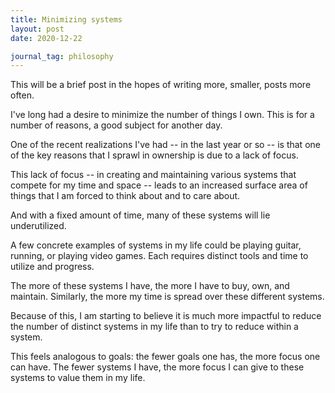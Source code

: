 ```yaml
---
title: Minimizing systems
layout: post
date: 2020-12-22

journal_tag: philosophy
---
```


This will be a brief post in the hopes of writing more, smaller, posts more often.

I've long had a desire to minimize the number of things I own. This is for a number of reasons, a good subject for another day.

One of the recent realizations I've had -- in the last year or so -- is that one of the key reasons that I sprawl in ownership is due to a lack of focus.

This lack of focus -- in creating and maintaining various systems that compete for my time and space -- leads to an increased surface area of things that I am forced to think about and to care about.

And with a fixed amount of time, many of these systems will lie underutilized.

A few concrete examples of systems in my life could be playing guitar, running, or playing video games. Each requires distinct tools and time to utilize and progress.

The more of these systems I have, the more I have to buy, own, and maintain. Similarly, the more my time is spread over these different systems.

Because of this, I am starting to believe it is much more impactful to reduce the number of distinct systems in my life than to try to reduce within a system.

This feels analogous to goals: the fewer goals one has, the more focus one can have. The fewer systems I have, the more focus I can give to these systems to value them in my life.